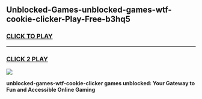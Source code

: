
## Unblocked-Games-unblocked-games-wtf-cookie-clicker-Play-Free-b3hq5
<h3>
<a href="https://premium76.site?title=unblocked-games-wtf-cookie-clicker&ref=10A">CLICK TO PLAY</a></h3>
<hr>

<h3>
<a href="https://premium76.site?title=unblocked-games-wtf-cookie-clicker&ref=10A">CLICK 2 PLAY</a>
  
</h3>

<a href="https://premium76.site?title=unblocked-games-wtf-cookie-clicker&ref=10A"><img src="https://clearcache.store/games.png"></a>


**unblocked-games-wtf-cookie-clicker games unblocked: Your Gateway to Fun and Accessible Online Gaming**
